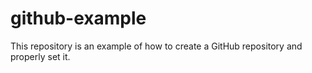 # github-example
This repository is an example of how to create a GitHub repository and properly set it.
